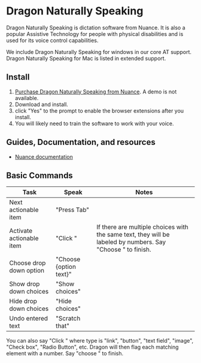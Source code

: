 # Dragon Naturally Speaking

Dragon Naturally Speaking is dictation software from Nuance. It is also a popular Assistive Technology for people with physical disabilities and is used for its voice control capabilities.

We include Dragon Naturally Speaking for windows in our core AT support. Dragon Naturally Speaking for Mac is listed in extended support.

## Install

1. [Purchase Dragon Naturally Speaking from Nuance](https://www.nuance.com/dragon.html). A demo is not available.
2. Download and install.
3. click "Yes" to the prompt to enable the browser extensions after you install.
4. You will likely need to train the software to work with your voice.

## Guides, Documentation, and resources

* [Nuance documentation](http://support.nuance.com/usersguides/?UsersGuidesProduct=naturallyspeaking)

## Basic Commands

| Task | Speak | Notes |
|---|---|---|
| Next actionable item | "Press Tab" | |
| Activate actionable item | "Click <text>" | If there are multiple choices with the same text, they will be labeled by numbers. Say "Choose <number>" to finish. |
| Choose drop down option | "Choose {option text}" | |
| Show drop down choices | "Show choices" | |
| Hide drop down choices | "Hide choices" | |
| Undo entered text | "Scratch that" | |

You can also say "Click <type>" where type is "link", "button", "text field", "image", "Check box", "Radio Button", etc. Dragon will then flag each matching element with a number. Say "choose <number>" to finish.

